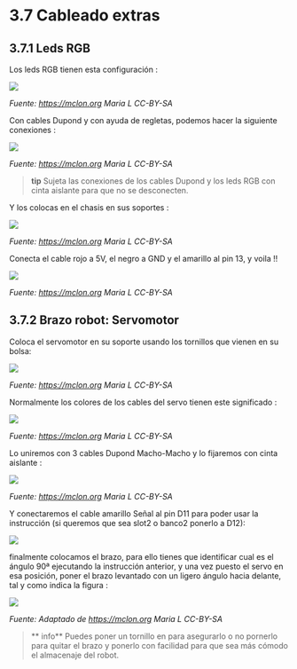 # 3.7 Cableado extras

## 3.7.1 Leds RGB

 Los leds RGB tienen esta configuración :

 ![](/assets/ledsRGB.jpg)

 _Fuente: https://mclon.org Maria L CC-BY-SA_

 Con cables Dupond y con ayuda de regletas, podemos hacer la siguiente conexiones :

 ![](/assets/conexionesRGB.jpg)

 _Fuente: https://mclon.org Maria L CC-BY-SA_

 >**tip** Sujeta las conexiones de los cables Dupond y los leds RGB con cinta aislante para que no se desconecten.

 Y los colocas en el chasis en sus soportes :

 ![](/assets/chasisRGB.jpg)

 _Fuente: https://mclon.org Maria L CC-BY-SA_

 Conecta el cable rojo a 5V, el negro a GND y el amarillo al pin 13, y voila !!

 ![](/assets/RGB_neopixel6-768x576.jpg)

 _Fuente: https://mclon.org Maria L CC-BY-SA_

 ## 3.7.2 Brazo robot: Servomotor

 Coloca el servomotor en su soporte usando los tornillos que vienen en su bolsa:

 ![](/assets/servoSoporte1-768x576.jpg)

  _Fuente: https://mclon.org Maria L CC-BY-SA_

Normalmente los colores de los cables del servo tienen este significado :

![](/assets/servo_cables.jpg)

  _Fuente: https://mclon.org Maria L CC-BY-SA_

Lo uniremos con 3 cables Dupond Macho-Macho y lo fijaremos con cinta aislante :

![](/assets/servoCables.jpg)

  _Fuente: https://mclon.org Maria L CC-BY-SA_

Y conectaremos el cable amarillo Señal al pin D11 para poder usar la instrucción (si queremos que sea slot2 o banco2 ponerlo a D12):

![](/assets/instruccionservo.jpg)

finalmente colocamos el brazo, para ello tienes que identificar cual es el ángulo 90ª ejecutando la instrucción anterior, y una vez puesto el servo en esa posición, poner el brazo levantado con un ligero ángulo hacia delante, tal y como indica la figura :

![](/assets/brazo.jpg)

_Fuente: Adaptado de https://mclon.org Maria L CC-BY-SA_

>** info** Puedes poner un tornillo en para asegurarlo o no pornerlo para quitar el brazo y ponerlo con facilidad para que sea más cómodo el almacenaje del robot.
